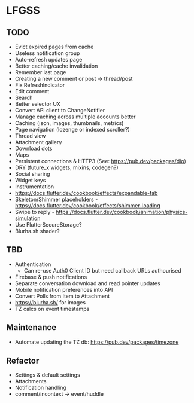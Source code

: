 # LFGSS

## TODO

- Evict expired pages from cache
- Useless notification group
- Auto-refresh updates page
- Better caching/cache invalidation
- Remember last page
- Creating a new comment or post -> thread/post
- Fix RefreshIndicator
- Edit comment
- Search
- Better selector UX
- Convert API client to ChangeNotifier
- Manage caching across multiple accounts better
- Caching (json, images, thumbnails, metrics)
- Page navigation (lozenge or indexed scroller?)
- Thread view
- Attachment gallery
- Download dots
- Maps
- Persistent connections & HTTP3 (See: https://pub.dev/packages/dio)
- DRY (future_x widgets, mixins, codegen?)
- Social sharing
- Widget keys
- Instrumentation
- https://docs.flutter.dev/cookbook/effects/expandable-fab
- Skeleton/Shimmer placeholders - https://docs.flutter.dev/cookbook/effects/shimmer-loading
- Swipe to reply - https://docs.flutter.dev/cookbook/animation/physics-simulation
- Use FlutterSecureStorage?
- Blurha.sh shader?

## TBD

- Authentication
  - Can re-use Auth0 Client ID but need callback URLs authourised
- Firebase & push notifications
- Separate conversation download and read pointer updates
- Mobile notification preferences into API
- Convert Polls from Item to Attachment
- https://blurha.sh/ for images
- TZ calcs on event timestamps

## Maintenance

- Automate updating the TZ db: https://pub.dev/packages/timezone

## Refactor

- Settings & default settings
- Attachments
- Notification handling
- comment/incontext -> event/huddle
